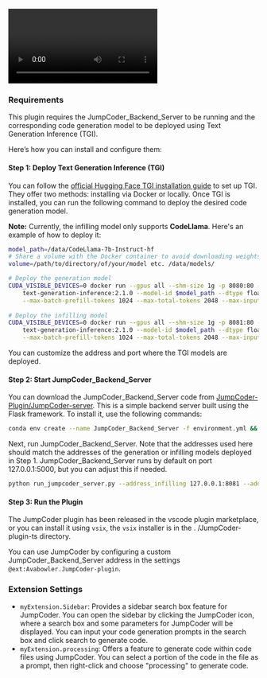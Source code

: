 <video src="https://github.com/Avabowler/JumpCoder-Plugin/blob/main/assets/sample.mp4"></video>


### Requirements

This plugin requires the JumpCoder_Backend_Server to be running and the corresponding code generation model to be deployed using Text Generation Inference (TGI).

Here’s how you can install and configure them:

#### Step 1: Deploy Text Generation Inference (TGI)

You can follow the [official Hugging Face TGI installation guide](https://github.com/huggingface/text-generation-inference/blob/main/README.md) to set up TGI. They offer two methods: installing via Docker or locally. Once TGI is installed, you can run the following command to deploy the desired code generation model.

**Note:** Currently, the infilling model only supports **CodeLlama**. Here's an example of how to deploy it:

```bash
model_path=/data/CodeLlama-7b-Instruct-hf
# Share a volume with the Docker container to avoid downloading weights every run
volume=/path/to/directory/of/your/model etc. /data/models/

# Deploy the generation model
CUDA_VISIBLE_DEVICES=0 docker run --gpus all --shm-size 1g -p 8080:80 -v $volume:/data \
    text-generation-inference:2.1.0 --model-id $model_path --dtype float16 --num-shard 1 --max-batch-total-tokens 2048 \
    --max-batch-prefill-tokens 1024 --max-total-tokens 2048 --max-input-tokens 1024 --cuda-memory-fraction 0.4
    
# Deploy the infilling model
CUDA_VISIBLE_DEVICES=0 docker run --gpus all --shm-size 1g -p 8081:80 -v $volume:/data \
    text-generation-inference:2.1.0 --model-id $model_path --dtype float16 --num-shard 1 --max-batch-total-tokens 2048 \
    --max-batch-prefill-tokens 1024 --max-total-tokens 2048 --max-input-tokens 1024 --cuda-memory-fraction 0.4
```

You can customize the address and port where the TGI models are deployed.

#### Step 2: Start JumpCoder_Backend_Server

You can download the JumpCoder_Backend_Server code from [JumpCoder-Plugin/JumpCoder-server](https://github.com/Avabowler/JumpCoder-Plugin/tree/main/JumpCoder-server). This is a simple backend server built using the Flask framework. To install it, use the following commands:

```bash
conda env create --name JumpCoder_Backend_Server -f environment.yml && conda activate JumpCoder_Backend_Server
```

Next, run JumpCoder_Backend_Server. Note that the addresses used here should match the addresses of the generation or infilling models deployed in Step 1. JumpCoder_Backend_Server runs by default on port 127.0.0.1:5000, but you can adjust this if needed.

```bash
python run_jumpcoder_server.py --address_infilling 127.0.0.1:8081 --address_generation 127.0.0.1:8080
```

#### Step 3: Run the Plugin

The JumpCoder plugin has been released in the vscode plugin marketplace, or you can install it using `vsix`, the `vsix` installer is in the . /JumpCoder-plugin-ts directory.

You can use JumpCoder by configuring a custom JumpCoder_Backend_Server address in the settings `@ext:Avabowler.JumpCoder-plugin`.



### Extension Settings

- `myExtension.Sidebar`: Provides a sidebar search box feature for JumpCoder. You can open the sidebar by clicking the JumpCoder icon, where a search box and some parameters for JumpCoder will be displayed. You can input your code generation prompts in the search box and click search to generate code.
- `myExtension.processing`: Offers a feature to generate code within code files using JumpCoder. You can select a portion of the code in the file as a prompt, then right-click and choose "processing" to generate code.